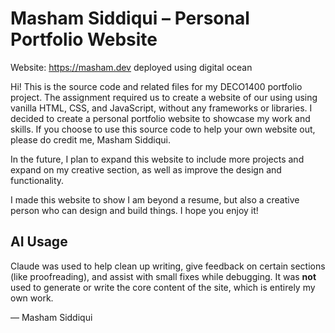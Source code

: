 # Masham Siddiqui – Personal Portfolio Website

Website: https://masham.dev
deployed using digital ocean

Hi! This is the source code and related files for my DECO1400 portfolio project. The assignment required us to create a website of our using using vanilla HTML, CSS, and JavaScript, without any frameworks or libraries. I decided to create a personal portfolio website to showcase my work and skills. If you choose to use this source code to help your own website out, please do credit me, Masham Siddiqui.

In the future, I plan to expand this website to include more projects and expand on my creative section, as well as improve the design and functionality.

I made this website to show I am beyond a resume, but also a creative person who can design and build things. I hope you enjoy it!

## AI Usage

Claude was used to help clean up writing, give feedback on certain sections (like proofreading), and assist with small fixes while debugging. It was **not** used to generate or write the core content of the site, which is entirely my own work.

— Masham Siddiqui

